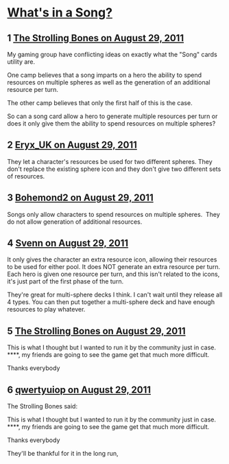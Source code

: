 # [What&#039;s in a Song?](https://community.fantasyflightgames.com/topic/52366-whats-in-a-song/)

## 1 [The Strolling Bones on August 29, 2011](https://community.fantasyflightgames.com/topic/52366-whats-in-a-song/?do=findComment&comment=521592)

My gaming group have conflicting ideas on exactly what the "Song" cards utility are.

One camp believes that a song imparts on a hero the ability to spend resources on multiple spheres as well as the generation of an additional resource per turn.

The other camp believes that only the first half of this is the case.

So can a song card allow a hero to generate multiple resources per turn or does it only give them the ability to spend resources on multiple spheres?

## 2 [Eryx_UK on August 29, 2011](https://community.fantasyflightgames.com/topic/52366-whats-in-a-song/?do=findComment&comment=521599)

They let a character's resources be used for two different spheres. They don't replace the existing sphere icon and they don't give two different sets of resources. 

## 3 [Bohemond2 on August 29, 2011](https://community.fantasyflightgames.com/topic/52366-whats-in-a-song/?do=findComment&comment=521601)

Songs only allow characters to spend resources on multiple spheres.  They do not allow generation of additional resources.

## 4 [Svenn on August 29, 2011](https://community.fantasyflightgames.com/topic/52366-whats-in-a-song/?do=findComment&comment=521604)

It only gives the character an extra resource icon, allowing their resources to be used for either pool. It does NOT generate an extra resource per turn. Each hero is given one resource per turn, and this isn't related to the icons, it's just part of the first phase of the turn.

They're great for multi-sphere decks I think. I can't wait until they release all 4 types. You can then put together a multi-sphere deck and have enough resources to play whatever.

## 5 [The Strolling Bones on August 29, 2011](https://community.fantasyflightgames.com/topic/52366-whats-in-a-song/?do=findComment&comment=521654)

This is what I thought but I wanted to run it by the community just in case. ****, my friends are going to see the game get that much more difficult.

Thanks everybody

## 6 [qwertyuiop on August 29, 2011](https://community.fantasyflightgames.com/topic/52366-whats-in-a-song/?do=findComment&comment=521752)

The Strolling Bones said:

This is what I thought but I wanted to run it by the community just in case. ****, my friends are going to see the game get that much more difficult.

Thanks everybody



They'll be thankful for it in the long run,


